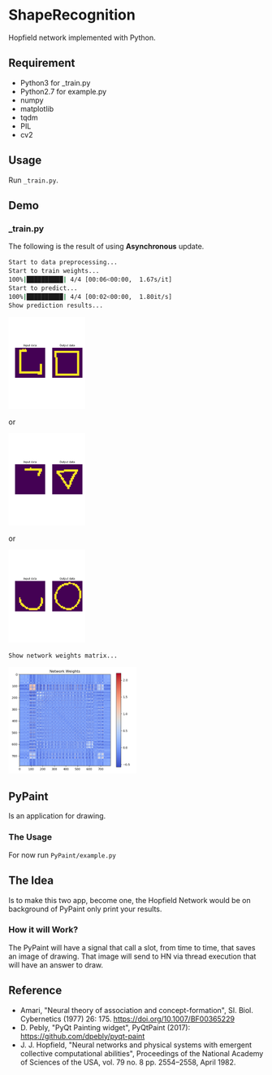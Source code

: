 # ShapeRecognition

Hopfield network implemented with Python.

## Requirement

- Python3     for  _train.py
- Python2.7   for example.py
- numpy
- matplotlib
- tqdm
- PIL
- cv2

## Usage

Run `_train.py`.

## Demo

### _train.py

The following is the result of using **Asynchronous** update.

```bash
Start to data preprocessing...
Start to train weights...
100%|██████████| 4/4 [00:06<00:00,  1.67s/it]
Start to predict...
100%|██████████| 4/4 [00:02<00:00,  1.80it/s]
Show prediction results...
```

<img src="https://github.com/claudiiolima/ShapeRecognitionHopfield/blob/master/Resultados/square.png" width=30%>

or

<img src="https://github.com/claudiiolima/ShapeRecognitionHopfield/blob/master/Resultados/triangle.png" width=30%>

or

<img src="https://github.com/claudiiolima/ShapeRecognitionHopfield/blob/master/Resultados/circle.png" width=30%>

```bash
Show network weights matrix...
```

<img src="https://github.com/claudiiolima/ShapeRecognitionHopfield/blob/master/img/tmp/weights.png" width=50%>

## PyPaint

Is an application for drawing.

### The Usage

For now run `PyPaint/example.py`

## The Idea

Is to make this two app, become one, the Hopfield Network would be on background of PyPaint only print your results.

### How it will Work?

The PyPaint will have a signal that call a slot, from time to time, that saves an image of drawing. That image will send to HN via thread execution that will have an answer to draw.

## Reference

- Amari, "Neural theory of association and concept-formation", SI. Biol. Cybernetics (1977) 26: 175. https://doi.org/10.1007/BF00365229
- D. Pebly, "PyQt Painting widget", PyQtPaint (2017): https://github.com/dpebly/pyqt-paint
- J. J. Hopfield, "Neural networks and physical systems with emergent collective computational abilities", Proceedings of the National Academy of Sciences of the USA, vol. 79 no. 8 pp. 2554–2558, April 1982.
